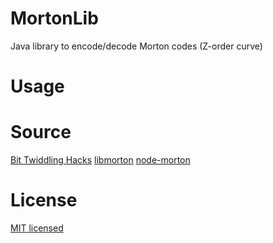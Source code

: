 # MortonLib
Java library to encode/decode Morton codes (Z-order curve)

# Usage

# Source

[Bit Twiddling Hacks](http://graphics.stanford.edu/~seander/bithacks.html#InterleaveTableLookup) 
[libmorton](https://github.com/Forceflow/libmorton) 
[node-morton](https://github.com/kkaefer/node-morton) 

# License 

[MIT licensed](https://github.com/eren-ck/MortonLib/blob/master/LICENSE)